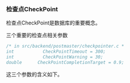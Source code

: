 ### 检查点CheckPoint

检查点CheckPoint是数据库的重要概念。

三个重要的检查点相关参数
```c
/* in src/backend/postmaster/checkpointer.c *
int			  CheckPointTimeout = 300;
int			  CheckPointWarning = 30;
double		CheckPointCompletionTarget = 0.9;
```
这三个参数的含义如下。


